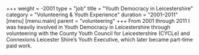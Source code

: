 +++
weight = -2001
type = "job"
title = "Youth Democracy in Leicestershire"
category = "Volunteering & Youth Experience"
duration = "2001–2011"
[menu]
  [menu.main]
    parent = "volunteering"
+++
From 2001 through 2011 I was heavily involved in Youth Democracy in Leicestershire through volunteering with the County Youth Council for Leicestershire (CYCLe) and Connexions Leicester Shire’s Youth Executive, which later became part-time paid work.

